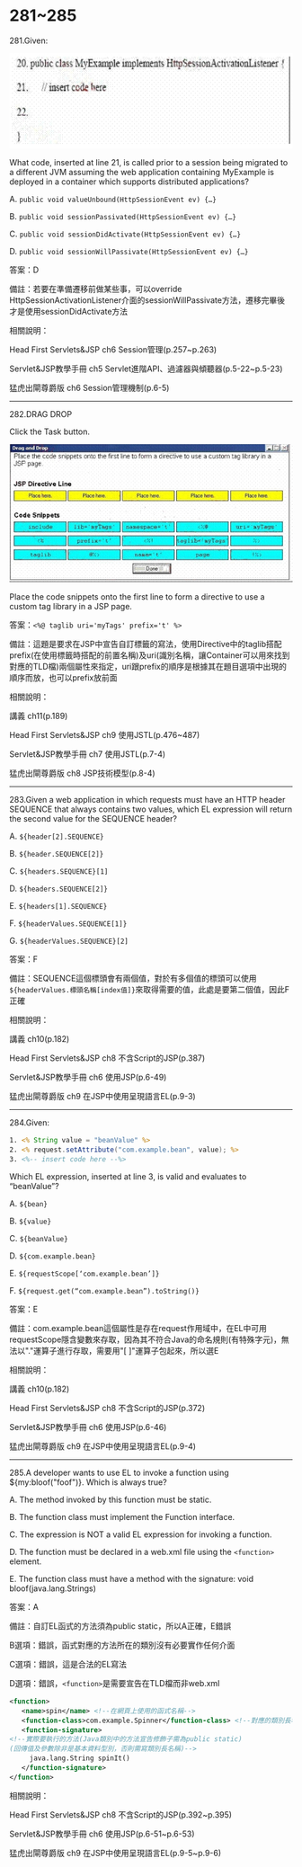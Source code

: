 281~285
========================

281.Given:

![1506470796998](https://github.com/Carrie-Lai/Test/blob/master/media/18797.jpeg)

What code, inserted at line 21, is called prior to a session being migrated to a different JVM
assuming the web application containing MyExample is deployed in a container which supports
distributed applications?

A. `public void valueUnbound(HttpSessionEvent ev) {…}`

B. `public void sessionPassivated(HttpSessionEvent ev) {…}`

C. `public void sessionDidActivate(HttpSessionEvent ev) {…}`

D. `public void sessionWillPassivate(HttpSessionEvent ev) {…}`

<!--sec data-title="解析" data-id="section281_2" data-collapse=true ces-->
答案：D

備註：若要在準備遷移前做某些事，可以override HttpSessionActivationListener介面的sessionWillPassivate方法，遷移完畢後才是使用sessionDidActivate方法

相關說明：

Head First Servlets&JSP ch6 Session管理(p.257~p.263)

Servlet&JSP教學手冊 ch5 Servlet進階API、過濾器與傾聽器(p.5-22~p.5-23)

猛虎出閘尊爵版 ch6 Session管理機制(p.6-5)
<!--endsec-->

---
282.DRAG DROP

Click the Task button.

![1506471054129](https://github.com/Carrie-Lai/Test/blob/master/media/25405.jpeg)

Place the code snippets onto the first line to form a directive to use a custom tag library in a JSP page.

<!--sec data-title="解析" data-id="section282_2" data-collapse=true ces-->
答案：`<%@ taglib uri='myTags' prefix='t' %>`

備註：這題是要求在JSP中宣告自訂標籤的寫法，使用Directive中的taglib搭配prefix(在使用標籤時搭配的前置名稱)及uri(識別名稱，讓Container可以用來找到對應的TLD檔)兩個屬性來指定，uri跟prefix的順序是根據其在題目選項中出現的順序而放，也可以prefix放前面

相關說明：

講義 ch11(p.189)

Head First Servlets&JSP ch9 使用JSTL(p.476~487)

Servlet&JSP教學手冊 ch7 使用JSTL(p.7-4)

猛虎出閘尊爵版 ch8 JSP技術模型(p.8-4)
<!--endsec-->

---
283.Given a web application in which requests must have an HTTP header SEQUENCE that always
contains two values, which EL expression will return the second value for the SEQUENCE
header?

A. `${header[2].SEQUENCE}`

B. `${header.SEQUENCE[2]}`

C. `${headers.SEQUENCE}[1]`

D. `${headers.SEQUENCE[2]}`

E. `${headers[1].SEQUENCE}`

F.  `${headerValues.SEQUENCE[1]}`

G. `${headerValues.SEQUENCE}[2]`

<!--sec data-title="解析" data-id="section283_2" data-collapse=true ces-->
答案：F

備註：SEQUENCE這個標頭會有兩個值，對於有多個值的標頭可以使用`${headerValues.標頭名稱[index值]}`來取得需要的值，此處是要第二個值，因此F正確

相關說明：

講義 ch10(p.182)

Head First Servlets&JSP ch8 不含Script的JSP(p.387)

Servlet&JSP教學手冊 ch6 使用JSP(p.6-49)

猛虎出閘尊爵版 ch9 在JSP中使用呈現語言EL(p.9-3)
<!--endsec-->

---
284.Given:

```jsp
1. <% String value = "beanValue" %>
2. <% request.setAttribute("com.example.bean", value); %>
3. <%-- insert code here --%>
```

Which EL expression, inserted at line 3, is valid and evaluates to “beanValue”?

A. `${bean}`

B. `${value}`

C. `${beanValue}`

D. `${com.example.bean}`

E. `${requestScope[‘com.example.bean’]}`

F. `${request.get(“com.example.bean”).toString()}`

<!--sec data-title="解析" data-id="section284_2" data-collapse=true ces-->
答案：E

備註：com.example.bean這個屬性是存在request作用域中，在EL中可用requestScope隱含變數來存取，因為其不符合Java的命名規則(有特殊字元)，無法以"."運算子進行存取，需要用"[ ]"運算子包起來，所以選E

相關說明：

講義 ch10(p.182)

Head First Servlets&JSP ch8 不含Script的JSP(p.372)

Servlet&JSP教學手冊 ch6 使用JSP(p.6-46)

猛虎出閘尊爵版 ch9 在JSP中使用呈現語言EL(p.9-4)
<!--endsec-->

---
285.A developer wants to use EL to invoke a function using ${my:bloof("foof")}. Which is always true?

A. The method invoked by this function must be static.

B. The function class must implement the Function interface.

C. The expression is NOT a valid EL expression for invoking a function.

D. The function must be declared in a web.xml file using the `<function>` element.

E. The function class must have a method with the signature: void bloof(java.lang.Strings)

<!--sec data-title="解析" data-id="section285_2" data-collapse=true ces-->
答案：A

備註：自訂EL函式的方法須為public static，所以A正確，E錯誤

B選項：錯誤，函式對應的方法所在的類別沒有必要實作任何介面

C選項：錯誤，這是合法的EL寫法

D選項：錯誤，`<function>`是需要宣告在TLD檔而非web.xml

```xml
<function> 
   <name>spin</name> <!--在網頁上使用的函式名稱-->
   <function-class>com.example.Spinner</function-class> <!--對應的類別長名稱-->
   <function-signature> 
<!--實際要執行的方法(Java類別中的方法宣告修飾子需為public static)
(回傳值及參數除非是基本資料型別，否則需寫類別長名稱)-->
     java.lang.String spinIt() 
   </function-signature> 
</function> 
```

相關說明：

Head First Servlets&JSP ch8 不含Script的JSP(p.392~p.395)

Servlet&JSP教學手冊 ch6 使用JSP(p.6-51~p.6-53)

猛虎出閘尊爵版 ch9 在JSP中使用呈現語言EL(p.9-5~p.9-6)
<!--endsec-->